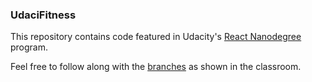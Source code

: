 ### UdaciFitness

This repository contains code featured in Udacity's [React Nanodegree](https://www.udacity.com/course/react-nanodegree--nd019) program.

Feel free to follow along with the [branches](https://github.com/udacity/reactnd-UdaciFitness-complete/branches/all) as shown in the classroom.
